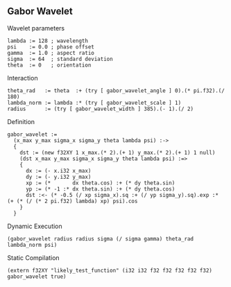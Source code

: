 Gabor Wavelet
-------------
Wavelet parameters

    lambda := 128 ; wavelength
    psi    := 0.0 ; phase offset
    gamma  := 1.0 ; aspect ratio
    sigma  := 64  ; standard deviation
    theta  := 0   ; orientation

Interaction

    theta_rad   := theta  :+ (try [ gabor_wavelet_angle ] 0).(* pi.f32).(/ 180)
    lambda_norm := lambda :* (try [ gabor_wavelet_scale ] 1)
    radius      := (try [ gabor_wavelet_width ] 385).(- 1).(/ 2)

Definition

    gabor_wavelet :=
      (x_max y_max sigma_x sigma_y theta lambda psi) :->
      {
        dst := (new f32XY 1 x_max.(* 2).(+ 1) y_max.(* 2).(+ 1) 1 null)
        (dst x_max y_max sigma_x sigma_y theta lambda psi) :=>
        {
          dx := (- x.i32 x_max)
          dy := (- y.i32 y_max)
          xp := (*       dx theta.cos) :+ (* dy theta.sin)
          yp := (* -1 :* dx theta.sin) :+ (* dy theta.cos)
          dst :<- (* -0.5 (/ xp sigma_x).sq :+ (/ yp sigma_y).sq).exp :* (+ (* (/ (* 2 pi.f32) lambda) xp) psi).cos
        }
      }

Dynamic Execution

    (gabor_wavelet radius radius sigma (/ sigma gamma) theta_rad lambda_norm psi)

Static Compilation

    (extern f32XY "likely_test_function" (i32 i32 f32 f32 f32 f32 f32) gabor_wavelet true)
